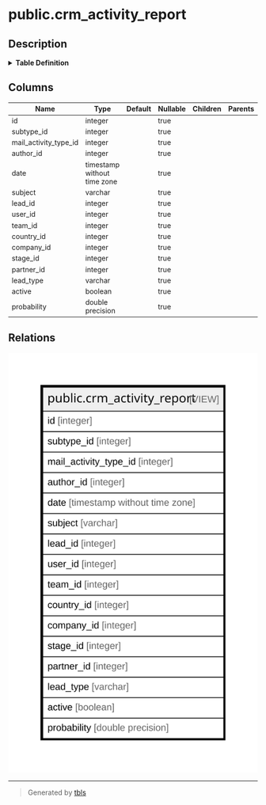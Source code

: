 # public.crm_activity_report

## Description

<details>
<summary><strong>Table Definition</strong></summary>

```sql
CREATE VIEW crm_activity_report AS (
 SELECT m.id,
    m.subtype_id,
    m.mail_activity_type_id,
    m.author_id,
    m.date,
    m.subject,
    l.id AS lead_id,
    l.user_id,
    l.team_id,
    l.country_id,
    l.company_id,
    l.stage_id,
    l.partner_id,
    l.type AS lead_type,
    l.active,
    l.probability
   FROM (mail_message m
     JOIN crm_lead l ON ((m.res_id = l.id)))
  WHERE (((m.model)::text = 'crm.lead'::text) AND (m.mail_activity_type_id IS NOT NULL))
)
```

</details>

## Columns

| Name | Type | Default | Nullable | Children | Parents | Comment |
| ---- | ---- | ------- | -------- | -------- | ------- | ------- |
| id | integer |  | true |  |  |  |
| subtype_id | integer |  | true |  |  |  |
| mail_activity_type_id | integer |  | true |  |  |  |
| author_id | integer |  | true |  |  |  |
| date | timestamp without time zone |  | true |  |  |  |
| subject | varchar |  | true |  |  |  |
| lead_id | integer |  | true |  |  |  |
| user_id | integer |  | true |  |  |  |
| team_id | integer |  | true |  |  |  |
| country_id | integer |  | true |  |  |  |
| company_id | integer |  | true |  |  |  |
| stage_id | integer |  | true |  |  |  |
| partner_id | integer |  | true |  |  |  |
| lead_type | varchar |  | true |  |  |  |
| active | boolean |  | true |  |  |  |
| probability | double precision |  | true |  |  |  |

## Relations

![er](public.crm_activity_report.svg)

---

> Generated by [tbls](https://github.com/k1LoW/tbls)
